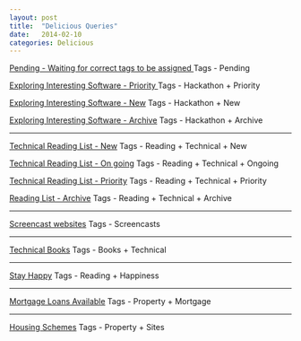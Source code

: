 ```yaml
---
layout: post
title:  "Delicious Queries"
date:   2014-02-10
categories: Delicious
---
```


[Pending - Waiting for correct tags to be assigned ](https://delicious.com/usman.ahmed/Pending)
Tags - Pending

[Exploring Interesting Software - Priority ](https://delicious.com/usman.ahmed/Hackathon,Priority)
Tags - Hackathon + Priority

[Exploring Interesting Software - New](https://delicious.com/usman.ahmed/Hackathon,New)
Tags - Hackathon + New

[Exploring Interesting Software - Archive](https://delicious.com/usman.ahmed/Hackathon,Archive)
Tags - Hackathon + Archive

- - -

[Technical Reading List - New](https://delicious.com/usman.ahmed/Reading,Technical,New)
Tags - Reading + Technical + New

[Technical Reading List - On going](https://delicious.com/usman.ahmed/Reading,Technical,Ongoing)
Tags - Reading + Technical + Ongoing

[Technical Reading List - Priority](https://delicious.com/usman.ahmed/Reading,Technical,Priority)
Tags - Reading + Technical + Priority

[Reading List - Archive](https://delicious.com/usman.ahmed/Reading,Technical,Archive)
Tags - Reading + Technical + Archive

- - -

[Screencast websites](https://delicious.com/usman.ahmed/Screencasts)
Tags - Screencasts

- - -

[Technical Books](https://delicious.com/usman.ahmed/Books,Technical)
Tags - Books + Technical

- - -

[Stay Happy](https://delicious.com/usman.ahmed/Reading,Happiness)
Tags - Reading + Happiness

- - -

[Mortgage Loans Available](https://delicious.com/usman.ahmed/Property,Mortgage)
Tags - Property + Mortgage

- - -

[Housing Schemes](https://delicious.com/usman.ahmed/Property,Sites)
Tags - Property + Sites

